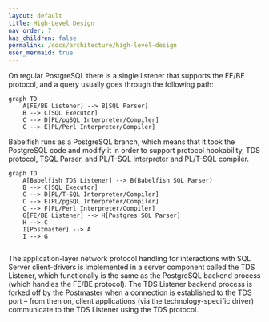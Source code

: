 ```yaml
---
layout: default
title: High-Level Design
nav_order: 7
has_children: false
permalink: /docs/architecture/high-level-design
user_mermaid: true
---
```


On regular PostgreSQL there is a single listener that supports the FE/BE protocol, 
and a query usually goes through the following path:

``` mermaid
graph TD
    A[FE/BE Listener] --> B[SQL Parser]
    B --> C[SQL Executor]
    C --> D[PL/pgSQL Interpreter/Compiler]
    C --> E[PL/Perl Interpreter/Compiler]

```

Babelfish runs as a PostgreSQL branch, which means that it took the PostgreSQL 
 code and modify it in order to support protocol hookability, TDS protocol, TSQL 
 Parser, and PL/T-SQL Interpreter and PL/T-SQL compiler. 

``` mermaid
graph TD
    A[Babelfish TDS Listener] --> B(Babelfish SQL Parser)        
    B --> C[SQL Executor]
    C --> D[PL/T-SQL Interpreter/Compiler]
    C --> E[PL/pgSQL Interpreter/Compiler]
    C --> F[PL/Perl Interpreter/Compiler]
    G[FE/BE Listener] --> H[Postgres SQL Parser]
    H --> C    
    I[Postmaster] --> A
    I --> G
  
```
The application-layer network protocol handling for interactions with SQL Server 
 client-drivers is implemented in a server component called the TDS Listener, 
 which functionally is the same as the PostgreSQL backend process (which handles 
 the FE/BE protocol). 
The TDS Listener backend process is forked off by the Postmaster when a connection 
 is established to the TDS port – from then on, client applications (via the 
 technology-specific driver) communicate to the TDS Listener using the TDS 
 protocol.
